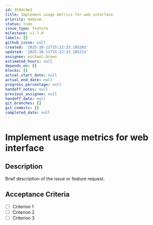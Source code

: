 ```yaml
---
id: 359dc9e2
title: Implement usage metrics for web interface
priority: medium
status: todo
issue_type: feature
milestone: v1.7.0
labels: []
github_issue: null
created: '2025-10-11T15:22:33.185203'
updated: '2025-10-11T15:22:33.185213'
assignee: michael.brown
estimated_hours: null
depends_on: []
blocks: []
actual_start_date: null
actual_end_date: null
progress_percentage: null
handoff_notes: null
previous_assignee: null
handoff_date: null
git_branches: []
git_commits: []
completed_date: null
---
```


# Implement usage metrics for web interface

## Description

Brief description of the issue or feature request.

## Acceptance Criteria

- [ ] Criterion 1
- [ ] Criterion 2
- [ ] Criterion 3